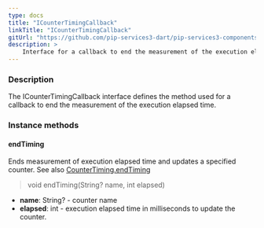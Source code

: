 ```yaml
---
type: docs
title: "ICounterTimingCallback"
linkTitle: "ICounterTimingCallback"
gitUrl: "https://github.com/pip-services3-dart/pip-services3-components-dart"
description: >
    Interface for a callback to end the measurement of the execution elapsed time.
---
```


### Description

The ICounterTimingCallback interface defines the method used for a callback to end the measurement of the execution elapsed time. 

### Instance methods

#### endTiming
Ends measurement of execution elapsed time and updates a specified counter.
See also [CounterTiming.endTiming](../counter_timing/#endtiming)

> void endTiming(String? name, int elapsed)

- **name**: String? - counter name
- **elapsed**: int - execution elapsed time in milliseconds to update the counter.
